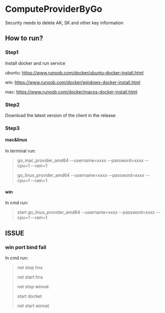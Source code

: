 # ComputeProviderByGo
Security needs to delete AK, SK and other key information

## How to run? 

### Step1 
Install docker and run service

ubuntu: https://www.runoob.com/docker/ubuntu-docker-install.html

win: https://www.runoob.com/docker/windows-docker-install.html

mac: https://www.runoob.com/docker/macos-docker-install.html

### Step2
Download the latest version of the client in the release

### Step3 

#### mac&linux
In terminal run:

>go_mac_provider_amd64 --username=xxxx --password=xxxx --cpu=1 --ram=1
> 
>go_linux_provider_amd64 --username=xxxx --password=xxxx --cpu=1 --ram=1

#### win
In cmd run:

> start go_linux_provider_amd64 --username=xxxx --password=xxxx --cpu=1 --ram=1

## ISSUE

### win port bind fail

In cmd run:

> net stop hns
> 
> net start hns 
> 
> net stop winnat
> 
> start docket 
> 
> net start winnat